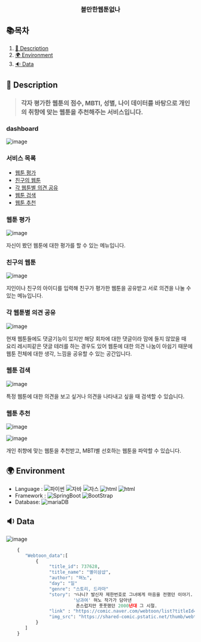  <div align=center>
 
 <h3>볼만한웹툰없나</h3>
 </div>
 

## 📚목차
1. [📃 Description](#📃-description)
2. [🌍 Environment](#🌍-environment)
3. [🔉 Data](#🔉-Data)

## 📃 Description

>### 각자 평가한 웹툰의 점수, MBTI, 성별, 나이 데이터를 바탕으로 개인의 취향에 맞는 웹툰을 추천해주는 서비스입니다.<br>

### dashboard
![image](https://user-images.githubusercontent.com/90108877/201483869-c8d81ef4-4275-4e0f-9fec-35f49cb961dd.png)

### 서비스 목록

* [웹툰 평가](#웹툰-평가)
* [친구의 웹툰](#친구의-웹툰)
* [각 웹툰별 의견 공유](#각-웹툰별-의견-공유)
* [웹툰 검색](#웹툰-검색)
* [웹툰 추천](#웹툰-추천)


### 웹툰 평가
![image](https://user-images.githubusercontent.com/90108877/201483958-f23ec564-d474-4b94-8cd4-9dd541e5c06e.png)


자신이 봤던 웹툰에 대한 평가를 할 수 있는 메뉴입니다.
### 친구의 웹툰
![image](https://user-images.githubusercontent.com/90108877/201484035-9e569863-8c4b-4b3c-8b4d-f797de23dd57.png)


지인이나 친구의 아이디를 입력해 친구가 평가한 웹툰을 공유받고 서로 의견을 나눌 수 있는 메뉴입니다.

### 각 웹툰별 의견 공유
![image](https://user-images.githubusercontent.com/90108877/201484211-27f80669-9d64-42df-9936-8d2584934876.png)

현재 웹툰들에도 댓글기능이 있지만 해당 회차에 대한 댓글이라 맘에 들지 않았을 때 <br>
요리 레시피같은 댓글 테러를 하는 경우도 있어 웹툰에 대한 의견 나눔이 아쉽기 때문에 웹툰 전체에 대한 생각, 느낌을 공유할 수 있는 공간입니다.

### 웹툰 검색
![image](https://user-images.githubusercontent.com/90108877/201484328-ee584ba4-0e7b-441e-96e7-d40fda653be0.png)

특정 웹툰에 대한 의견을 보고 싶거나 의견을 나타내고 싶을 때 검색할 수 있습니다.

### 웹툰 추천
![image](https://user-images.githubusercontent.com/90108877/201484380-36184c57-3d32-4693-b84d-3eb859a48db6.png)

![image](https://user-images.githubusercontent.com/90108877/201484405-e976ece0-c8bd-4c16-8a23-7829e86f6fcd.png)

개인 취향에 맞는 웹툰을 추천받고, MBTI별 선호하는 웹툰을 파악할 수 있습니다.  


## 🌍 Environment

* Language : ![파이썬](https://img.shields.io/badge/python-blue) ![자바](https://img.shields.io/badge/-java-orange) 
![자스](https://img.shields.io/badge/-javascript-red) ![html](https://img.shields.io/badge/html-9cf) ![html](https://img.shields.io/badge/css-yellow)
* Framework : ![SpringBoot](https://img.shields.io/badge/-SpringBoot-brightgreen) ![BootStrap](https://img.shields.io/badge/-BootStrap-blueviolet) 
* Database:  ![mariaDB](https://img.shields.io/badge/-MariaDB-yellow)

## 🔉 Data
  ![image](https://user-images.githubusercontent.com/90108877/201485868-e7097add-096b-494f-8de8-b13e2d7cb94d.png)
  
```python
    {
       "Webtoon_data":[
           {
                "title_id": 737628,
                "title_name": "별이삼샵",
                "author": "혀노",
                "day": "일"
                "genre": "스토리, 드라마"
                "story": ㄱ나니? 발신자 제한번호로 그녀에게 마음을 전했던 이야기. 
                         '남과여' 혀노 작가가 담아낸
                          촌스럽지만 풋풋했던 2000년대 그 시절.
                "link" : "https://comic.naver.com/webtoon/list?titleId=737628",
                "img_src": "https://shared-comic.pstatic.net/thumb/webtoon/737628/thumbnail/thumbnail_IMAG06_64a2157c-49e6-422a-9628-9181f62e405c.jpg"
           }   
       ]
    }
    
  

